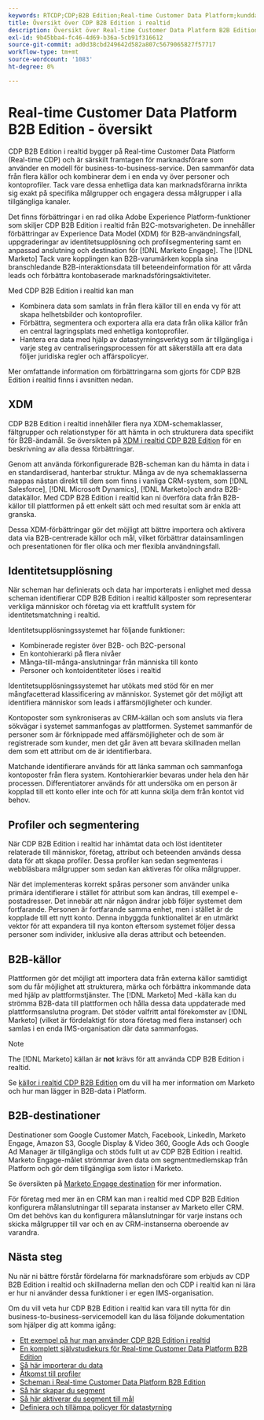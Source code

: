```yaml
---
keywords: RTCDP;CDP;B2B Edition;Real-time Customer Data Platform;kunddataplattform i realtid;cdp i realtid;b2b;cdp;kundens AI
title: Översikt över CDP B2B Edition i realtid
description: Översikt över Real-time Customer Data Platform B2B Edition-konto
exl-id: 9b45bba4-fc46-4d69-b36a-5cb91f316612
source-git-commit: ad0d38cbd249642d582a807c5679065827f57717
workflow-type: tm+mt
source-wordcount: '1083'
ht-degree: 0%

---
```


# Real-time Customer Data Platform B2B Edition - översikt

CDP B2B Edition i realtid bygger på Real-time Customer Data Platform (Real-time CDP) och är särskilt framtagen för marknadsförare som använder en modell för business-to-business-service. Den sammanför data från flera källor och kombinerar dem i en enda vy över personer och kontoprofiler. Tack vare dessa enhetliga data kan marknadsförarna inrikta sig exakt på specifika målgrupper och engagera dessa målgrupper i alla tillgängliga kanaler.

Det finns förbättringar i en rad olika Adobe Experience Platform-funktioner som skiljer CDP B2B Edition i realtid från B2C-motsvarigheten. De innehåller förbättringar av Experience Data Model (XDM) för B2B-användningsfall, uppgraderingar av identitetsupplösning och profilsegmentering samt en anpassad anslutning och destination för [!DNL Marketo Engage]. The [!DNL Marketo] Tack vare kopplingen kan B2B-varumärken koppla sina branschledande B2B-interaktionsdata till beteendeinformation för att vårda leads och förbättra kontobaserade marknadsföringsaktiviteter.

Med CDP B2B Edition i realtid kan man

* Kombinera data som samlats in från flera källor till en enda vy för att skapa helhetsbilder och kontoprofiler.
* Förbättra, segmentera och exportera alla era data från olika källor från en central lagringsplats med enhetliga kontoprofiler.
* Hantera era data med hjälp av datastyrningsverktyg som är tillgängliga i varje steg av centraliseringsprocessen för att säkerställa att era data följer juridiska regler och affärspolicyer.

Mer omfattande information om förbättringarna som gjorts för CDP B2B Edition i realtid finns i avsnitten nedan.

## XDM

CDP B2B Edition i realtid innehåller flera nya XDM-schemaklasser, fältgrupper och relationstyper för att hämta in och strukturera data specifikt för B2B-ändamål. Se översikten på [XDM i realtid CDP B2B Edition](./schemas/b2b.md) för en beskrivning av alla dessa förbättringar.

Genom att använda förkonfigurerade B2B-scheman kan du hämta in data i en standardiserad, hanterbar struktur. Många av de nya schemaklasserna mappas nästan direkt till dem som finns i vanliga CRM-system, som [!DNL Salesforce], [!DNL Microsoft Dynamics], [!DNL Marketo]och andra B2B-datakällor. Med CDP B2B Edition i realtid kan ni överföra data från B2B-källor till plattformen på ett enkelt sätt och med resultat som är enkla att granska.

Dessa XDM-förbättringar gör det möjligt att bättre importera och aktivera data via B2B-centrerade källor och mål, vilket förbättrar datainsamlingen och presentationen för fler olika och mer flexibla användningsfall.

## Identitetsupplösning

När scheman har definierats och data har importerats i enlighet med dessa scheman identifierar CDP B2B Edition i realtid källposter som representerar verkliga människor och företag via ett kraftfullt system för identitetsmatchning i realtid.

Identitetsupplösningssystemet har följande funktioner:

* Kombinerade register över B2B- och B2C-personal
* En kontohierarki på flera nivåer
* Många-till-många-anslutningar från människa till konto
* Personer och kontoidentiteter löses i realtid

Identitetsupplösningssystemet har utökats med stöd för en mer mångfacetterad klassificering av människor. Systemet gör det möjligt att identifiera människor som leads i affärsmöjligheter och kunder.

Kontoposter som synkroniseras av CRM-källan och som ansluts via flera sökvägar i systemet sammanfogas av plattformen. Systemet sammanför de personer som är förknippade med affärsmöjligheter och de som är registrerade som kunder, men det går även att bevara skillnaden mellan dem som ett attribut om de är identifierbara.

Matchande identifierare används för att länka samman och sammanfoga kontoposter från flera system. Kontohierarkier bevaras under hela den här processen. Differentiatorer används för att undersöka om en person är kopplad till ett konto eller inte och för att kunna skilja dem från kontot vid behov.

## Profiler och segmentering

När CDP B2B Edition i realtid har inhämtat data och löst identiteter relaterade till människor, företag, attribut och beteenden används dessa data för att skapa profiler. Dessa profiler kan sedan segmenteras i webbläsbara målgrupper som sedan kan aktiveras för olika målgrupper.

När det implementeras korrekt spåras personer som använder unika primära identifierare i stället för attribut som kan ändras, till exempel e-postadresser. Det innebär att när någon ändrar jobb följer systemet dem fortfarande. Personen är fortfarande samma enhet, men i stället är de kopplade till ett nytt konto. Denna inbyggda funktionalitet är en utmärkt vektor för att expandera till nya konton eftersom systemet följer dessa personer som individer, inklusive alla deras attribut och beteenden.

## B2B-källor

Plattformen gör det möjligt att importera data från externa källor samtidigt som du får möjlighet att strukturera, märka och förbättra inkommande data med hjälp av plattformstjänster. The [!DNL Marketo] Med -källa kan du strömma B2B-data till plattformen och hålla dessa data uppdaterade med plattformsanslutna program. Det stöder valfritt antal förekomster av [!DNL Marketo] (vilket är fördelaktigt för stora företag med flera instanser) och samlas i en enda IMS-organisation där data sammanfogas.

>[!NOTE]
>
>The [!DNL Marketo] källan är **not** krävs för att använda CDP B2B Edition i realtid.

Se [källor i realtid CDP B2B Edition](./sources/b2b.md) om du vill ha mer information om Marketo och hur man lägger in B2B-data i Platform.

## B2B-destinationer

Destinationer som Google Customer Match, Facebook, LinkedIn, Marketo Engage, Amazon S3, Google Display &amp; Video 360, Google Ads och Google Ad Manager är tillgängliga och stöds fullt ut av CDP B2B Edition i realtid. Marketo Engage-målet strömmar även data om segmentmedlemskap från Platform och gör dem tillgängliga som listor i Marketo.

Se översikten på [Marketo Engage destination](../destinations/catalog/adobe/marketo-engage.md) för mer information.

För företag med mer än en CRM kan man i realtid med CDP B2B Edition konfigurera målanslutningar till separata instanser av Marketo eller CRM. Om det behövs kan du konfigurera målanslutningar för varje instans och skicka målgrupper till var och en av CRM-instanserna oberoende av varandra.

## Nästa steg

Nu när ni bättre förstår fördelarna för marknadsförare som erbjuds av CDP B2B Edition i realtid och skillnaderna mellan den och CDP i realtid kan ni lära er hur ni använder dessa funktioner i er egen IMS-organisation.

Om du vill veta hur CDP B2B Edition i realtid kan vara till nytta för din business-to-business-servicemodell kan du läsa följande dokumentation som hjälper dig att komma igång:

* [Ett exempel på hur man använder CDP B2B Edition i realtid](./b2b-use-case.md)
* [En komplett självstudiekurs för Real-time Customer Data Platform B2B Edition](./b2b-tutorial.md)
* [Så här importerar du data](./sources/b2b.md)
* [Åtkomst till profiler](./profile/profile-overview.md)
* [Scheman i Real-time Customer Data Platform B2B Edition](./schemas/b2b.md)
* [Så här skapar du segment](./segmentation/b2b.md)
* [Så här aktiverar du segment till mål](./destinations/b2b.md)
* [Definiera och tillämpa policyer för datastyrning](./privacy/data-governance-overview.md)
